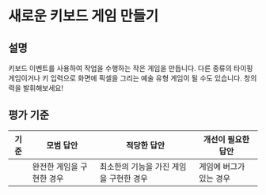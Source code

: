 # 새로운 키보드 게임 만들기

## 설명

키보드 이벤트를 사용하여 작업을 수행하는 작은 게임을 만듭니다. 다른 종류의 타이핑 게임이거나 키 입력으로 화면에 픽셀을 그리는 예술 유형 게임이 될 수도 있습니다. 창의력을 발휘해보세요!

## 평가 기준

| 기준 | 모범 답안 | 적당한 답안 | 개선이 필요한 답안 |
|--- | --- | --- | --- |
| | 완전한 게임을 구현한 경우 | 최소한의 기능을 가진 게임을 구현한 경우 | 게임에 버그가 있는 경우 |
